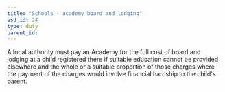 ```yaml
---
title: "Schools - academy board and lodging"
esd_id: 24
type: duty
parent_id:  
---
```


A local authority must pay an Academy for the full cost of board and lodging at a child registered there if suitable education cannot be provided elsewhere and the whole or a suitable proportion of those charges where the payment of the charges would involve financial hardship to the child's parent.

